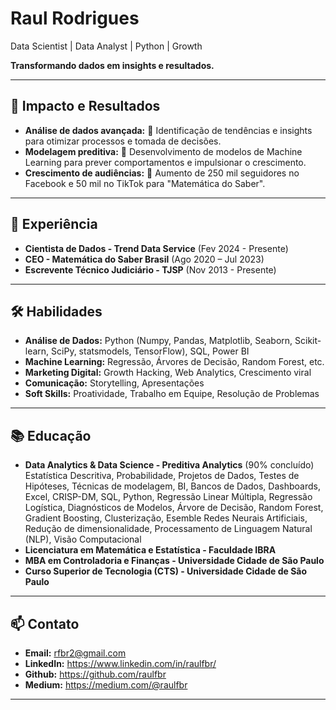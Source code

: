 # Raul Rodrigues
Data Scientist | Data Analyst | Python | Growth

**Transformando dados em insights e resultados.**

---

## 🚀 Impacto e Resultados

* **Análise de dados avançada:** 🔎  Identificação de tendências e insights para otimizar processos e tomada de decisões.
* **Modelagem preditiva:** 🤖 Desenvolvimento de modelos de Machine Learning para prever comportamentos e impulsionar o crescimento.
* **Crescimento de audiências:** 🚀 Aumento de 250 mil seguidores no Facebook e 50 mil no TikTok para "Matemática do Saber".

---

## 💼 Experiência

* **Cientista de Dados - Trend Data Service** (Fev 2024 - Presente)
* **CEO - Matemática do Saber Brasil** (Ago 2020 – Jul 2023)
* **Escrevente Técnico Judiciário - TJSP** (Nov 2013 - Presente)

---

## 🛠️ Habilidades

* **Análise de Dados:** Python (Numpy, Pandas, Matplotlib, Seaborn, Scikit-learn, SciPy, statsmodels, TensorFlow), SQL, Power BI
* **Machine Learning:** Regressão, Árvores de Decisão, Random Forest, etc.
* **Marketing Digital:** Growth Hacking, Web Analytics, Crescimento viral
* **Comunicação:** Storytelling, Apresentações
* **Soft Skills:** Proatividade, Trabalho em Equipe, Resolução de Problemas

---

## 📚 Educação

* **Data Analytics & Data Science - Preditiva Analytics** (90% concluído)
Estatística Descritiva, Probabilidade, Projetos de Dados, Testes de Hipóteses, Técnicas de modelagem, BI, Bancos de Dados, Dashboards, Excel, CRISP-DM, SQL, Python, Regressão Linear Múltipla, Regressão Logística, Diagnósticos de Modelos, Árvore de Decisão, Random Forest, Gradient Boosting, Clusterização, Esemble Redes Neurais Artificiais, Redução de dimensionalidade, Processamento de Linguagem Natural (NLP), Visão Computacional
* **Licenciatura em Matemática e Estatística - Faculdade IBRA**
* **MBA em Controladoria e Finanças - Universidade Cidade de São Paulo**
* **Curso Superior de Tecnologia (CTS) - Universidade Cidade de São Paulo**

---

## 📫 Contato

* **Email:** rfbr2@gmail.com
* **LinkedIn:** https://www.linkedin.com/in/raulfbr/
* **Github:** https://github.com/raulfbr
* **Medium:** https://medium.com/@raulfbr 

---